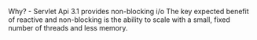 Why? - Servlet Api 3.1 provides non-blocking i/o
The key expected benefit of reactive and non-blocking is the ability to scale with a small, fixed number of threads and less memory.